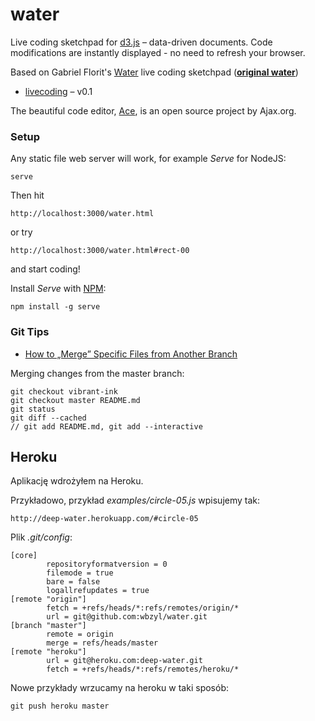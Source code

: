 # water

Live coding sketchpad for <a href="http://mbostock.github.com/d3/">d3.js</a> –
data-driven documents.
Code modifications are instantly displayed - no need to refresh your browser.

Based on Gabriel Florit's <a href='https://github.com/gabrielflorit/water'>Water</a>
live coding sketchpad (**<a href='http://gabrielflor.it/water'>original water</a>**)

* [livecoding](http://livecoding.gabrielflor.it/3072416) – v0.1

The beautiful code editor, <a href='http://ace.ajax.org/'>Ace</a>, is an open source project by Ajax.org.

### Setup

Any static file web server will work, for example *Serve* for NodeJS:

    serve

Then hit

    http://localhost:3000/water.html

or try

    http://localhost:3000/water.html#rect-00

and start coding!

Install *Serve* with [NPM](http://npmjs.org/):

    npm install -g serve

### Git Tips

* [How to „Merge” Specific Files from Another Branch](http://jasonrudolph.com/blog/2009/02/25/git-tip-how-to-merge-specific-files-from-another-branch/)

Merging changes from the master branch:

    git checkout vibrant-ink
    git checkout master README.md
    git status
    git diff --cached
    // git add README.md, git add --interactive

## Heroku

Aplikację wdrożyłem na Heroku.

Przykładowo, przykład *examples/circle-05.js* wpisujemy tak:

    http://deep-water.herokuapp.com/#circle-05

Plik *.git/config*:

    [core]
            repositoryformatversion = 0
            filemode = true
            bare = false
            logallrefupdates = true
    [remote "origin"]
            fetch = +refs/heads/*:refs/remotes/origin/*
            url = git@github.com:wbzyl/water.git
    [branch "master"]
            remote = origin
            merge = refs/heads/master
    [remote "heroku"]
            url = git@heroku.com:deep-water.git
            fetch = +refs/heads/*:refs/remotes/heroku/*

Nowe przykłady wrzucamy na heroku w taki sposób:

    git push heroku master
